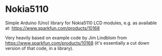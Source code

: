 # Nokia5110
Simple Arduino (Uno) library for Nokia5110 LCD modules, e.g. as available at:
https://www.sparkfun.com/products/10168

Very heavily based on example code by Jim Lindblom from https://www.sparkfun.com/products/10168 (it's essentially a cut down version of that code, in a library).
